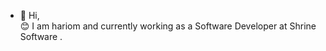 - 👋 Hi,  
        :blush:  I am hariom and currently working as a Software Developer at Shrine Software .

<!---
hariomjee/hariomjee is a ✨ special ✨ repository because its `README.md` (this file) appears on your GitHub profile.
You can click the Preview link to take a look at your changes.
--->
